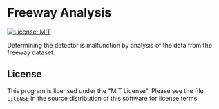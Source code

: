 # Freeway Analysis
[![License: MIT](https://img.shields.io/badge/License-MIT-yellow.svg)](https://github.com/data-science-pdx/freeway-analysis/blob/master/LICENSE)

Determining the detector is malfunction by analysis of the data from the freeway dataset.

## License

This program is licensed under the "MIT License". Please see the file [`LICENSE`](https://github.com/data-science-pdx/freeway-analysis/blob/master/LICENSE) in the source distribution of this software for license terms.